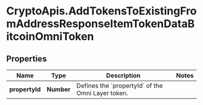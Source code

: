 # CryptoApis.AddTokensToExistingFromAddressResponseItemTokenDataBitcoinOmniToken

## Properties

Name | Type | Description | Notes
------------ | ------------- | ------------- | -------------
**propertyId** | **Number** | Defines the &#x60;propertyId&#x60; of the Omni Layer token. | 


